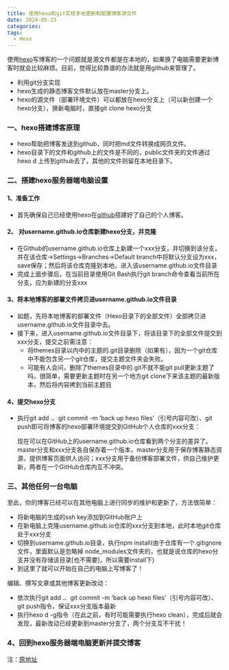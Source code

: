 ```yaml
---
title: 使用hexo和git实现多地更新和配置博客源文件
date: 2024-05-23
categories:
tags:
  - Hexo
---
```

使用[hexo](https://hexo.io/zh-cn/)写博客的一个问题就是源文件都是在本地的，如果换了电脑需要更新博客时就会比较麻烦。目前，觉得比较靠谱的办法就是用github来管理了。

- 利用git分支实现
- hexo生成的静态博客文件默认放在master分支上。
- hexo的源文件（部署环境文件）可以都放在hexo分支上（可以新创建一个hexo分支），换新电脑时，直接git clone hexo分支

### 一、hexo搭建博客原理

- hexo帮助把博客发送到github，同时把md文件转换成网页文件。
- hexo目录下的文件和github上的文件是不同的，public文件夹的文件通过hexo d 上传到github去了，其他的文件则留在本地目录下。

### 二、搭建hexo服务器端电脑设置

#### 1、准备工作

- 首先确保自己已经使用hexo在[github](https://so.csdn.net/so/search?q=github&spm=1001.2101.3001.7020)搭建好了自己的个人博客。

#### 2、 对username.github.io仓库新建hexo分支，并克隆

- 在Github的username.github.io仓库上新建一个xxx分支，并切换到该分支，并在该仓库->Settings->Branches->Default branch中将默认分支设为xxx，save保存；然后将该仓库克隆到本地，进入该username.github.io文件目录
- 完成上面步骤后，在当前目录使用Git Bash执行git branch命令查看当前所在分支，应为新建的分支xxx

#### 3、将本地博客的部署文件拷贝进username.github.io文件目录

-  如题，先将本地博客的部署文件（Hexo目录下的全部文件）全部拷贝进username.github.io文件目录中去。
- 接下来，进入username.github.io文件目录下，将该目录下的全部文件提交到xxx分支，提交之前需注意：
  - 将themes目录以内中的主题的.git目录删除（如果有），因为一个git仓库中不能包含另一个git仓库，提交主题文件夹会失败。
  - 可能有人会问，删除了themes目录中的.git不就不能git pull更新主题了吗，很简单，需要更新主题时在另一个地方git clone下来该主题的最新版本，然后将内容拷到当前主题目

#### 4、提交hexo分支

- 执行git add .、git commit -m ‘back up hexo files’（引号内容可改）、git push即可将博客的hexo部署环境提交到GitHub个人仓库的xxx分支：

  现在可以在GitHub上的username.github.io仓库看到两个分支的差异了。
  master分支和xxx分支各自保存着一个版本，master分支用于保存博客静态资源，提供博客页面供人访问；xxx分支用于备份博客部署文件，供自己维护更新，两者在一个GitHub仓库内互不冲突。

### 三、其他任何一台电脑

至此，你的博客已经可以在其他电脑上进行同步的维护和更新了，方法很简单：

- 将新电脑的生成的ssh key添加到GitHub账户上
- 在新电脑上克隆username.github.io仓库的xxx分支到本地，此时本地git仓库处于xxx分支
- 切换到username.github.io目录，执行npm install(由于仓库有一个.gitignore文件，里面默认是忽略掉 node_modules文件夹的，也就是说仓库的hexo分支并没有存储该目录[也不需要]，所以需要install下)
- 到这里了就可以开始在自己的电脑上写博客了！

编辑、撰写文章或其他博客更新改动：

- 依次执行git add .、git commit -m ‘back up hexo files’（引号内容可改）、git push指令，保证xxx分支版本最新
- 执行hexo d -g指令（在此之前，有时可能需要执行hexo clean），完成后就会发现，最新改动已经更新到master分支了，两个分支互不干扰！

### 4、回到hexo服务器端电脑更新并提交博客



注：[原地址](https://blog.csdn.net/qq_41684957/article/details/90680765)
